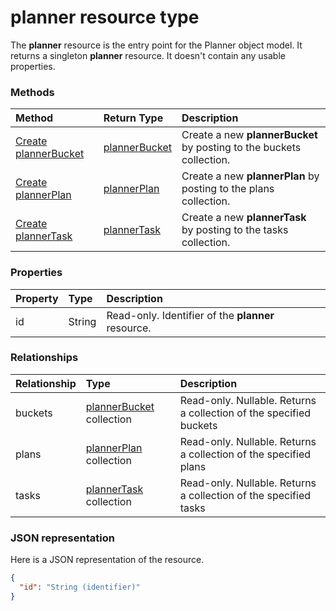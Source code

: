 # planner resource type

The **planner** resource is the entry point for the Planner object model. It returns a singleton **planner** resource.  It doesn't contain any usable properties.


### Methods

| Method		   | Return Type	|Description|
|:---------------|:--------|:----------|
|[Create plannerBucket](../api/planner_post_buckets.md) |[plannerBucket](plannerbucket.md)| Create a new **plannerBucket** by posting to the buckets collection.|
|[Create plannerPlan](../api/planner_post_plans.md) |[plannerPlan](plannerplan.md)| Create a new **plannerPlan** by posting to the plans collection.|
|[Create plannerTask](../api/planner_post_tasks.md) |[plannerTask](plannertask.md)| Create a new **plannerTask** by posting to the tasks collection.|

### Properties
| Property	   | Type	|Description|
|:---------------|:--------|:----------|
|id|String| Read-only. Identifier of the **planner** resource.|

### Relationships
| Relationship | Type	|Description|
|:---------------|:--------|:----------|
|buckets|[plannerBucket](plannerbucket.md) collection| Read-only. Nullable. Returns a collection of the specified buckets|
|plans|[plannerPlan](plannerplan.md) collection| Read-only. Nullable. Returns a collection of the specified plans|
|tasks|[plannerTask](plannertask.md) collection| Read-only. Nullable. Returns a collection of the specified tasks|

### JSON representation

Here is a JSON representation of the resource.

<!-- {
  "blockType": "resource",
  "optionalProperties": [

  ],
  "@odata.type": "microsoft.graph.planner"
}-->

```json
{
  "id": "String (identifier)"
}

```

<!-- uuid: 8fcb5dbc-d5aa-4681-8e31-b001d5168d79
2015-10-25 14:57:30 UTC -->
<!-- {
  "type": "#page.annotation",
  "description": "planner resource",
  "keywords": "",
  "section": "documentation",
  "tocPath": ""
}-->